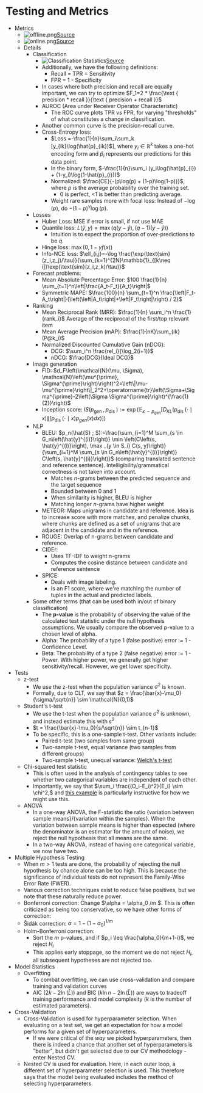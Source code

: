 # Testing and Metrics

* Metrics
  * ![offline.png](offline.png)[Source](https://bytebytego.com/courses/machine-learning-system-design-interview/introduction-and-overview)
  * ![online.png](online.png)[Source](https://bytebytego.com/courses/machine-learning-system-design-interview/introduction-and-overview)
  * Details
    * Classification
      * ![Classification Statistics](classification_statistics.png)[Source](https://www.researchgate.net/publication/381097743_ECG_Classification_System_based_on_time_Domain_Features_with_Least_Square_Support_Vector_Machine_LS-SVM)
      * Additionally, we have the following definitions:
        * Recall = TPR = Sensitivity
        * FPR = 1 - Specificity 
      * In cases where both precision and recall are equally important, we can try to optimize $F_1=2 * \frac{\text { precision * recall }}{\text { precision + recall }}$
      * AUROC (Area under Receiver Operator Characteristic)
        * The ROC curve plots TPR vs FPR, for varying "thresholds" of what constitutes a change in classification.
      * Another common curve is the precision-recall curve.
      * Cross-Entropy loss: 
        * $Loss =-\frac{1}{n}\sum_i\sum_k [y_{ik}\log(\hat{p}_{ik})$], where $y_i \in \mathbb{R}^k$ takes a one-hot encoding form and $\hat{p}_i$ represents our predictions for this data point.
        * In the binary form, $-\frac{1}{n}\sum_i (y_i\log(\hat{p}_{i}) + (1-y_i)\log(1-\hat{p}_{i}))$
        * Normalized: $\frac{CE}{-(p\log(p) + (1-p)\log(1-p))}$, where $p$ is the average probability over the training set. 
          * 0 is perfect, <1 is better than predicting average. 
        * Weight rare samples more with focal loss: Instead of $-\log(p)$, do $-(1-p)^\gamma \log(p)$.
    * Losses
      * Huber Loss: MSE if error is small, if not use MAE
      * Quantile loss: $L(\hat{y}, y) = \max(q(y - \hat{y}), (q-1)(y - \hat{y}))$
        * Intuition is to expect the proportion of over-predictions to be $q$.
      * Hinge loss: $\max(0, 1 - yf(x))$
      * Info-NCE loss: $\ell_{i,j}=-\log \frac{\exp(\text{sim}(z_i,z_j)/\tau)}{\sum_{k=1}^{2N}\mathbb{1}_{[k\neq i]}\exp(\text{sim}(z_i,z_k)/\tau)}$
    * Forecast problems:
      * Mean Absolute Percentage Error: $100 \frac{1}{n} \sum_{t=1}^n\left|\frac{A_t-F_t}{A_t}\right|$
      * Symmetric MAPE: $\frac{100}{n} \sum_{t=1}^n \frac{\left|F_t-A_t\right|}{\left(\left|A_t\right|+\left|F_t\right|\right) / 2}$
    * Ranking
      * Mean Reciprocal Rank (MRR): $\frac{1}{n} \sum_i^n \frac{1}{rank_i}$ Average of the reciprocal of the first/top relevant item 
      * Mean Average Precision (mAP): $\frac{1}{nK}\sum_{ik}(P@k_i)$ 
      * Normalized Discounted Cumulative Gain (nDCG):
        * DCG: $\sum_i^n \frac{rel_i}{\log_2(i+1)}$
        * nDCG: $\frac{DCG}{Ideal DCG}$
    * Image generation
      * FID: $d_F\left(\mathcal{N}(\mu, \Sigma), \mathcal{N}\left(\mu^{\prime}, \Sigma^{\prime}\right)\right)^2=\left\|\mu-\mu^{\prime}\right\|_2^2+\operatorname{tr}\left(\Sigma+\Sigma^{\prime}-2\left(\Sigma \Sigma^{\prime}\right)^{\frac{1}{2}}\right)$
      * Inception score: $I S\left(p_{\text {gen }}, p_{\text {dis }}\right):=\exp \left(\mathbb{E}_{x \sim p_{g e n}}\left[D_{K L}\left(p_{\text {dis }}(\cdot \mid x) \| \int p_{\text {dis }}(\cdot \mid x) p_{g e n}(x) d x\right)\right]\right)$
    * NLP
      * BLEU: $p_n(\hat{S} ; S):=\frac{\sum_{i=1}^M \sum_{s \in G_n\left(\hat{y}^{(i)}\right)} \min \left(C\left(s, \hat{y}^{(i)}\right), \max _{y \in S_i} C(s, y)\right)}{\sum_{i=1}^M \sum_{s \in G_n\left(\hat{y}^{(i)}\right)} C\left(s, \hat{y}^{(i)}\right)}$ (comparing translated sentence and reference sentence). Intelligibility/grammatical correctness is not taken into account. 
        * Matches $n$-grams between the predicted sequence and the target sequence
        * Bounded between 0 and 1
        * When similarity is higher, BLEU is higher
        * Matching longer $n$-grams have higher weight
      * METEOR: Maps unigrams in candidate and reference. Idea is to increase score with more matches, and penalize chunks, where chunks are defined as a set of unigrams that are adjacent in the candidate and in the reference.
      * ROUGE: Overlap of n-grams between candidate and reference. 
      * CIDEr: 
        * Uses TF-IDF to weight n-grams
        * Computes the cosine distance between candidate and reference sentence
      * SPICE: 
        * Deals with image labeling.
        * Is an F1 score, where we're matching the number of tuples in the actual and predicted labels. 
    * Some other terms (that can be used both in/out of binary classification)
      * The **p-value** is the probability of observing the value of the calculated test statistic under the null hypothesis assumptions. We usually compare the observed p-value to a chosen level of alpha.
      * Alpha: The probability of a type 1 (false positive) error := 1 - Confidence Level.
      * Beta: The probability of a type 2 (false negative) error := 1 - Power. With higher power, we generally get higher sensitivity/recall. However, we get lower specificity.
* Tests
  * z-test
    * We use the z-test when the population variance $\sigma^2$ is known. 
    * Formally, due to CLT, we say that $z = \frac{\bar{x}-\mu_0}{\sigma/\sqrt{n}} \sim \mathcal{N}(0,1)$
  * Student's t-test
    * We use the t-test when the population variance $\sigma^2$ is unknown, and instead estimate this with $s^2$
    * $t = \frac{\bar{x}-\mu_0}{s/\sqrt{n}} \sim t_{n-1}$
    * To be specific, this is a one-sample t-test. Other variants include:
      * Paired t-test (two samples from same group)
      * Two-sample t-test, equal variance (two samples from different groups)
      * Two-sample t-test, unequal variance: [Welch's t-test](https://en.wikipedia.org/wiki/Welch%27s_t-test)
  * Chi-squared test statistic
    * This is often used in the analysis of contingency tables to see whether two categorical variables are independent of each other.
    * Importantly, we say that $\sum_i \frac{(O_i-E_i)^2}{E_i} \sim \chi^2,$ and [this example](https://en.wikipedia.org/wiki/Chi-squared_test#Example_chi-squared_test_for_categorical_data) is particularly instructive for how we might use this.
  * ANOVA 
    * In a one-way ANOVA, the F-statistic the ratio {variation between sample means}/{variation within the samples}. When the variation between sample means is higher than expected (where the denominator is an estimator for the amount of noise), we reject the null hypothesis that all means are the same. 
    * In a two-way ANOVA, instead of having one categorical variable, we now have two. 
* Multiple Hypothesis Testing
  * When $m > 1$ tests are done, the probability of rejecting the null hypothesis by chance alone can be too high. This is because the significance of individual tests do not represent the Family-Wise Error Rate (FWER).
  * Various correction techniques exist to reduce false positives, but we note that these naturally reduce power.
  * Bonferroni correction: Change $\alpha = \alpha_0 /m $. This is often criticized as being too conservative, so we have other forms of correction: 
  * Šidák correction: $\alpha = 1 - (1-\alpha_0)^{1/m}$
  * Holm-Bonferroni correction:
    * Sort the $m$ p-values, and if $p_i \leq \frac{\alpha_0}{m+1-i}$, we reject $H_i$
    * This applies early stoppage, so the moment we do not reject $H_i$, all subsequent hypotheses are not rejected too.
* Model Statistics
  * Overfitting
    * To combat overfitting, we can use cross-validation and compare training and validation curves
    * AIC ($2k - 2\ln (\hat{L})$) and BIC ($k\ln n - 2\ln (\hat{L})$) are ways to tradeoff training performance and model complexity ($k$ is the number of estimated parameters).
* Cross-Validation
  * Cross-Validation is used for hyperparameter selection. When evaluating on a test set, we get an expectation for how a model performs for a given set of hyperparameters. 
    * If we were critical of the _way_ we picked hyperparameters, then there is indeed a chance that another set of hyperparameters is "better", but didn't get selected due to our CV methodology - enter Nested CV.
  * Nested CV is used for evaluation. Here, in each outer loop, a different set of hyperparameter selection is used. This therefore says that the model being evaluated includes the method of selecting hyperparameters. 